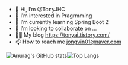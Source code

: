 - 👋 Hi, I’m @TonyJHC
- 👀 I’m interested in Pragrmming
- 🌱 I’m currently learning Spring Boot 2
- 💞️ I’m looking to collaborate on ...
- 👨‍💻 My blog https://tonyai.tistory.com/
- 📫 How to reach me jongvin01@naver.com

![Anurag's GitHub stats](https://github-readme-stats.vercel.app/api?username=TonyJHC&&show_icons=true&theme=Default)![Top Langs](https://github-readme-stats.vercel.app/api/top-langs/?username=TonyJHC&layout=left)
<!---
TonyJHC/TonyJHC is a ✨ special ✨ repository because its `README.md` (this file) appears on your GitHub profile.
You can click the Preview link to take a look at your changes.
--->
